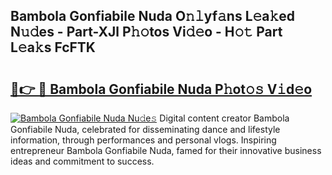 ## Bambola Gonfiabile Nuda O𝚗𝚕yf𝚊ns L𝚎a𝚔ed N𝚞𝚍es - Part-XJl P𝚑𝚘tos Vi𝚍𝚎o - H𝚘𝚝 Part L𝚎a𝚔s FcFTK

# <h2><a href="http://kf4snz.oniu.top/?m=Bambola+Gonfiabile+Nuda">🔗👉 🔴 Bambola Gonfiabile Nuda P𝚑ot𝚘𝚜 V𝚒d𝚎o</a></h2>

[![Bambola Gonfiabile Nuda Nu𝚍e𝚜](https://i.imgur.com/0qMVB7G.gif)](http://kf4snz.oniu.top/?m=Bambola+Gonfiabile+Nuda)
Digital content creator Bambola Gonfiabile Nuda, celebrated for disseminating dance and lifestyle information, through performances and personal vlogs. Inspiring entrepreneur Bambola Gonfiabile Nuda, famed for their innovative business ideas and commitment to success.  
